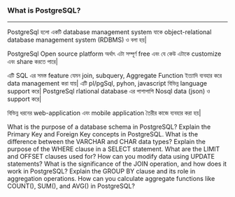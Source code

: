 ### What is PostgreSQL?
-------------------------------
PostgreSql হলো একটি database management system যাকে object-relational  
database management system (RDBMS) ও বলা হয়| 

PostgreSql Open source platform অর্থাৎ এটা সম্পূর্ণ free এবং যে কেউ এটাকে customize 
এবং share করতে পারে| 

এটি SQL এর সমস্ত feature যেমন join, subquery, Aggregate Function ইত্যাদি ব্যবহার করে
 data management করা যায়| এটি pl/pgSql, pyhon, javascript  বিভিন্ন language support করে|
PostgreSql rlational database এর পাশাপাশি Nosql data (json) ও  support করে| 

বিভিন্ন ধরনের web-application এবং mobile application তৈরীর কাজে ব্যবহার করা হয়|

What is the purpose of a database schema in PostgreSQL?
Explain the Primary Key and Foreign Key concepts in PostgreSQL.
What is the difference between the VARCHAR and CHAR data types?
Explain the purpose of the WHERE clause in a SELECT statement.
What are the LIMIT and OFFSET clauses used for?
How can you modify data using UPDATE statements?
What is the significance of the JOIN operation, and how does it work in PostgreSQL?
Explain the GROUP BY clause and its role in aggregation operations.
How can you calculate aggregate functions like COUNT(), SUM(), and AVG() in PostgreSQL?